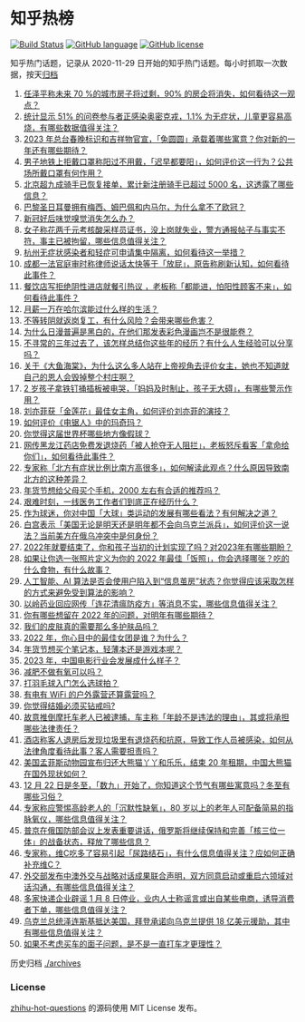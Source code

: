 # 知乎热榜
[![Build Status](https://github.com/ToWeLong/zhihu-hot-questions/workflows/CI/badge.svg)](https://github.com/ToWeLong/zhihu-hot-questions/actions)
[![GitHub language](https://img.shields.io/badge/language-golang-orange.svg)](https://golang.org/)
[![GitHub license](https://img.shields.io/github/license/ToWeLong/zhihu-hot-questions)](https://github.com/ToWeLong/zhihu-hot-questions/blob/main/LICENSE)

知乎热门话题，记录从 2020-11-29 日开始的知乎热门话题。每小时抓取一次数据，按天[归档](./archives)

<!-- BEGIN -->

1. [任泽平称未来 70 %的城市房子将过剩，90% 的房企将消失，如何看待这一观点？](https://www.zhihu.com/question/573570658)
1. [统计显示 51% 的问卷参与者正感染奥密克戎，1.1% 为无症状，儿童更容易高烧，有哪些数据值得关注？](https://www.zhihu.com/question/573279111)
1. [2023 年总台春晚标识和吉祥物官宣，「兔圆圆」承载着哪些寓意？你对新的一年还有哪些期待？](https://www.zhihu.com/question/573748474)
1. [男子地铁上拒戴口罩称阳过不用戴，「迟早都要阳」，如何评价这一行为？公共场所戴口罩有何作用？](https://www.zhihu.com/question/573724768)
1. [北京超九成骑手已恢复接单，累计新注册骑手已超过 5000 名，这透露了哪些信息？](https://www.zhihu.com/question/573501957)
1. [巴黎圣日耳曼拥有梅西、姆巴佩和内马尔，为什么拿不了欧冠？](https://www.zhihu.com/question/573036139)
1. [新冠好后味觉嗅觉消失怎么办？](https://www.zhihu.com/question/572081868)
1. [女子称花两千元考核酸采样员证书，没上岗就失业，警方通报帖子与事实不符，事主已被拘留，哪些信息值得关注？](https://www.zhihu.com/question/573203914)
1. [杭州无症状感染者和轻症可申请集中隔离，如何看待这一举措？](https://www.zhihu.com/question/573611977)
1. [成都一法官庭审时称律师说话太快等于「放屁」，原告称刷新认知，如何看待此事件？](https://www.zhihu.com/question/573746233)
1. [餐饮店写拒绝阴性进店就餐引热议 ，老板称「都能进，怕阳性顾客不来」，如何看待此事件？](https://www.zhihu.com/question/573345724)
1. [月薪一万在哈尔滨能过什么样的生活？](https://www.zhihu.com/question/54175119)
1. [不等转阴就返岗复工，有什么风险？会带来哪些危害？](https://www.zhihu.com/question/573621967)
1. [为什么日漫普遍是黑白的，在他们那发表彩色漫画岂不是很能卷？](https://www.zhihu.com/question/557269308)
1. [不寻常的三年过去了，该怎样总结你这些年的经历？有什么人生经验可以分享吗？](https://www.zhihu.com/question/572073156)
1. [关于《大鱼海棠》，为什么这么多人站在上帝视角去评价女主，她也不知道就自己的恩人会毁掉整个村庄啊？](https://www.zhihu.com/question/413528260)
1. [2 岁孩子拿铁钉捅插板被电哭，「妈妈及时制止，孩子无大碍」，有哪些警示作用？](https://www.zhihu.com/question/573345424)
1. [刘亦菲获「金莲花」最佳女主角，如何评价刘亦菲的演技？](https://www.zhihu.com/question/573619356)
1. [如何评价《电锯人》中的玛奇玛？](https://www.zhihu.com/question/413418310)
1. [你觉得这届世界杯哪些地方像假球？](https://www.zhihu.com/question/568785044)
1. [网传黑龙江药店免费发退烧药「被人抢夺无人阻拦」，老板怒斥看客「拿命给你们」，如何看待此事件？](https://www.zhihu.com/question/573628581)
1. [专家称「北方有症状比例比南方高很多」，如何解读此观点？什么原因导致南北方的这种差异？](https://www.zhihu.com/question/573833634)
1. [年货节想给父母买个手机，2000 左右有合适的推荐吗？](https://www.zhihu.com/question/571003188)
1. [艰难时刻，一线医务工作者们到底正在经历什么？](https://www.zhihu.com/question/573716520)
1. [作为球迷，你对中国「大球」类运动的发展有哪些看法？有何解决之道？](https://www.zhihu.com/question/570970300)
1. [白宫表示「美国无论是明天还是明年都不会向乌克兰派兵」，如何评价这一说法？当前美方在俄乌冲突中是何身份？](https://www.zhihu.com/question/573585784)
1. [2022年就要结束了，你和孩子当初的计划实现了吗？对2023年有哪些期盼？](https://www.zhihu.com/question/571617725)
1. [如果让你选一张照片定义为你的 2022 年最佳「饭照」，你会选择哪张？吃的什么食物，有什么故事？](https://www.zhihu.com/question/568882013)
1. [人工智能、AI 算法是否会使用户陷入到“信息茧房”状态？你觉得应该采取怎样的方式来避免受到算法的影响？](https://www.zhihu.com/question/572294253)
1. [以岭药业回应网传「连花清瘟防疫方」等消息不实，哪些信息值得关注？](https://www.zhihu.com/question/573705346)
1. [你有哪些想留在 2022 年的问题，对明年有哪些期待？](https://www.zhihu.com/question/573586153)
1. [我们的皮肤真的需要那么多护肤品吗？](https://www.zhihu.com/question/348143248)
1. [2022 年，你心目中的最佳女团是谁？为什么？](https://www.zhihu.com/question/565776640)
1. [年货节想买个笔记本，轻薄本还是游戏本呢？](https://www.zhihu.com/question/572518455)
1. [2023 年，中国电影行业会发展成什么样子？](https://www.zhihu.com/question/565178908)
1. [减肥不做有氧可以吗？](https://www.zhihu.com/question/572485301)
1. [打羽毛球入门怎么选球拍？](https://www.zhihu.com/question/568540457)
1. [有电有 WiFi 的户外露营还算露营吗？](https://www.zhihu.com/question/569723705)
1. [你觉得结婚必须买钻戒吗?](https://www.zhihu.com/question/563789816)
1. [故意推倒摩托车老人已被逮捕，车主称「年龄不是违法的理由」，其或将承担哪些法律责任？](https://www.zhihu.com/question/573318170)
1. [酒店称客人退房后发现垃圾里有退烧药和抗原，导致工作人员被感染，如何从法律角度看待此事？客人需要担责吗？](https://www.zhihu.com/question/573053993)
1. [美国孟菲斯动物园宣布归还大熊猫丫丫和乐乐，结束 20 年租期，中国大熊猫在国外现状如何？](https://www.zhihu.com/question/573706058)
1. [12 月 22 日是冬至，「数九」开始了，你知道这个节气有哪些寓意吗？冬至有哪些习俗？](https://www.zhihu.com/question/573706205)
1. [专家称应警惕高龄老人的「沉默性缺氧」，80 岁以上的老年人可配备简易的指脉氧仪，哪些信息值得关注？](https://www.zhihu.com/question/573711623)
1. [普京在俄国防部会议上发表重要讲话，俄罗斯将继续保持和完善「核三位一体」的战备状态，释放了哪些信息？](https://www.zhihu.com/question/573705432)
1. [专家称，维C吃多了容易引起「尿路结石」，有什么信息值得关注？应如何正确补充维C？](https://www.zhihu.com/question/573137924)
1. [外交部发布中澳外交与战略对话成果联合声明，双方同意启动或重启六领域对话沟通，有哪些信息值得关注？](https://www.zhihu.com/question/573622683)
1. [多家快递企业辟谣 1 月 8 日停业，业内人士称谣言或出自某些电商，诱导消费者下单，哪些信息值得关注？](https://www.zhihu.com/question/573211716)
1. [乌克兰总统泽连斯基抵达美国，拜登承诺向乌克兰提供 18 亿美元援助，其中有哪些信息值得关注？](https://www.zhihu.com/question/573704714)
1. [如果不考虑买车的面子问题，是不是一直打车才更理性？](https://www.zhihu.com/question/573754491)

<!-- END -->

历史归档 [./archives](./archives)


### License
[zhihu-hot-questions](https://github.com/towelong/zhihu-hot-questions) 的源码使用 MIT License 发布。